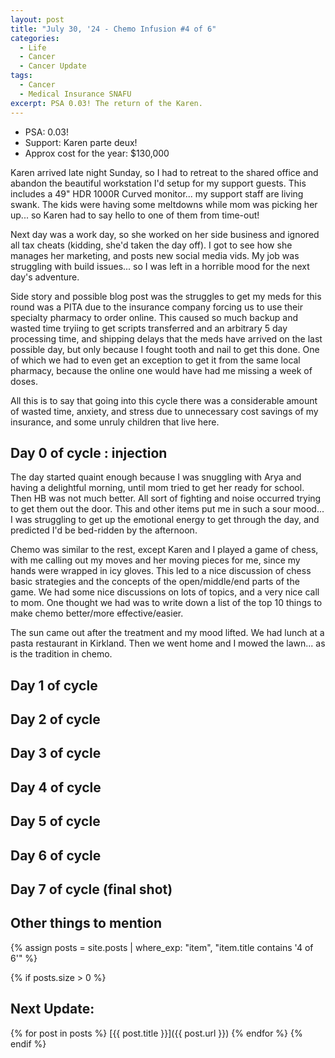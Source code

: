 ```yaml
---
layout: post
title: "July 30, '24 - Chemo Infusion #4 of 6"
categories:
  - Life
  - Cancer
  - Cancer Update
tags:
  - Cancer
  - Medical Insurance SNAFU
excerpt: PSA 0.03! The return of the Karen.
---
```

- PSA: 0.03!
- Support: Karen parte deux!
- Approx cost for the year: $130,000

Karen arrived late night Sunday, so I had to retreat to the shared office and abandon the beautiful workstation I'd setup for my support guests. This includes a 49" HDR 1000R Curved monitor... my support staff are living swank.  The kids were having some meltdowns while mom was picking her up... so Karen had to say hello to one of them from time-out! 

Next day was a work day, so she worked on her side business and ignored all tax cheats (kidding, she'd taken the day off). I got to see how she manages her marketing, and posts new social media vids.  My job was struggling with build issues... so I was left in a horrible mood for the next day's adventure.

Side story and possible blog post was the struggles to get my meds for this round was a PITA due to the insurance company forcing us to use their specialty pharmacy to order online. This caused so much backup and wasted time tryiing to get scripts transferred and an arbitrary 5 day processing time, and shipping delays that the meds have arrived on the last possible day, but only because I fought tooth and nail to get this done. One of which we had to even get an exception to get it from the same local pharmacy, because the online one would have had me missing a week of doses.

All this is to say that going into this cycle there was a considerable amount of wasted time, anxiety, and stress due to unnecessary cost savings of my insurance, and some unruly children that live here.

## Day 0 of cycle : injection

The day started quaint enough because I was snuggling with Arya and having a delightful morning, until mom tried to get her ready for school. Then HB was not much better. All sort of fighting and noise occurred trying to get them out the door.  This and other items put me in such a sour mood... I was struggling to get up the emotional energy to get through the day, and predicted I'd be bed-ridden by the afternoon.

Chemo was similar to the rest, except Karen and I played a game of chess, with me calling out my moves and her moving pieces for me, since my hands were wrapped in icy gloves. This led to a nice discussion of chess basic strategies and the concepts of the open/middle/end parts of the game. We had some nice discussions on lots of topics, and a very nice call to mom. One thought we had was to write down a list of the top 10 things to make chemo better/more effective/easier.

The sun came out after the treatment and my mood lifted. We had lunch at a pasta restaurant in Kirkland. Then we went home and I mowed the lawn... as is the tradition in chemo.



## Day 1 of cycle

## Day 2 of cycle


## Day 3 of cycle

## Day 4 of cycle


## Day 5 of cycle


## Day 6 of cycle

## Day 7 of cycle (final shot)

## Other things to mention


{% assign posts = site.posts | where_exp: "item", "item.title contains '4 of 6'" %}

{% if posts.size > 0 %}
## Next Update:  

  {% for post in posts %}
[{{ post.title }}]({{ post.url }})
  {% endfor %}
{% endif %}
